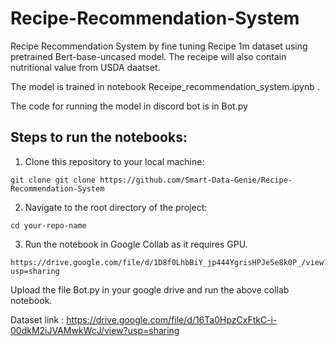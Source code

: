 # Recipe-Recommendation-System
Recipe Recommendation System by fine tuning Recipe 1m dataset using pretrained Bert-base-uncased model. The receipe will also contain nutritional value from USDA daatset. 

The model is trained in notebook Receipe_recommendation_system.ipynb .

The code for running the model in discord bot is in Bot.py

## Steps to run the notebooks: 

1. Clone this repository to your local machine:

```
git clone git clone https://github.com/Smart-Data-Genie/Recipe-Recommendation-System
``` 

2. Navigate to the root directory of the project:
```
cd your-repo-name
```

3. Run the notebook in Google Collab as it requires GPU.
```
https://drive.google.com/file/d/1D8f0LhbBiY_jp444YgrisHPJe5e8k0P_/view?usp=sharing
```

Upload the file Bot.py in your google drive and run the above collab notebook. 

Dataset link : https://drive.google.com/file/d/16Ta0HpzCxFtkC-i-00dkM2iJVAMwkWcJ/view?usp=sharing 


